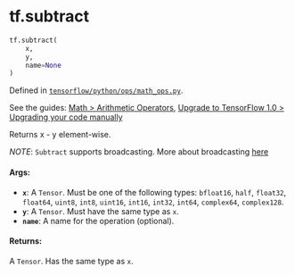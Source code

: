<div itemscope itemtype="http://developers.google.com/ReferenceObject">
<meta itemprop="name" content="tf.subtract" />
<meta itemprop="path" content="Stable" />
</div>

# tf.subtract

``` python
tf.subtract(
    x,
    y,
    name=None
)
```



Defined in [`tensorflow/python/ops/math_ops.py`](https://www.tensorflow.org/code/tensorflow/python/ops/math_ops.py).

See the guides: [Math > Arithmetic Operators](../../../api_guides/python/math_ops.md#Arithmetic_Operators), [Upgrade to TensorFlow 1.0 > Upgrading your code manually](../../../api_guides/python/upgrade.md#Upgrading_your_code_manually)

Returns x - y element-wise.

*NOTE*: `Subtract` supports broadcasting. More about broadcasting
[here](http://docs.scipy.org/doc/numpy/user/basics.broadcasting.html)

#### Args:

* <b>`x`</b>: A `Tensor`. Must be one of the following types: `bfloat16`, `half`, `float32`, `float64`, `uint8`, `int8`, `uint16`, `int16`, `int32`, `int64`, `complex64`, `complex128`.
* <b>`y`</b>: A `Tensor`. Must have the same type as `x`.
* <b>`name`</b>: A name for the operation (optional).


#### Returns:

A `Tensor`. Has the same type as `x`.